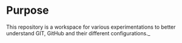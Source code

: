 # Purpose
This repository is a workspace for various experimentations to better understand GIT, GitHub and their different configurations._